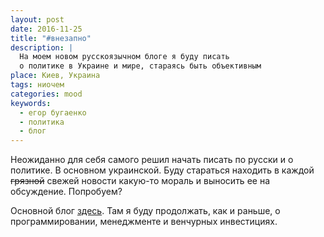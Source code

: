 ```yaml
---
layout: post
date: 2016-11-25
title: "#внезапно"
description: |
  На моем новом русскоязычном блоге я буду писать
  о политике в Украине и мире, стараясь быть объективным
place: Киев, Украина
tags: ниочем
categories: mood
keywords:
  - егор бугаенко
  - политика
  - блог
---
```


Неожиданно для себя самого решил начать писать по русски и о политике.
В основном украинской. Буду стараться находить в каждой
<del>грязной</del> свежей новости какую-то мораль и выносить ее
на обсуждение. Попробуем?

<!--more-->

Основной блог [здесь](http://www.yegor256.com).
Там я буду продолжать, как и раньше, о
программировании, менеджменте и венчурных инвестициях.
